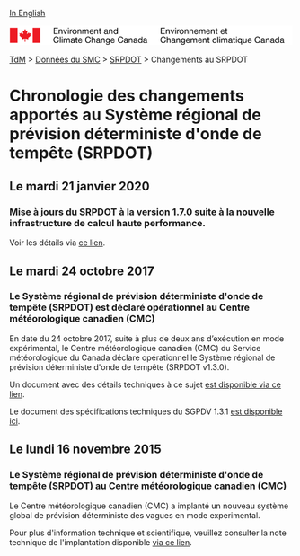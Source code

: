 [In English](changelog_rdsps_en.md)

![ECCC logo](../../img_eccc-logo.png)

[TdM](../../readme_fr.md) > [Données du SMC](../readme_fr.md) > [SRPDOT](readme_rdsps_fr.md) > Changements au SRPDOT

# Chronologie des changements apportés au Système régional de prévision déterministe d'onde de tempête (SRPDOT)

## Le mardi 21 janvier 2020

### Mise à jours du SRPDOT à la version 1.7.0 suite à la nouvelle infrastructure de calcul haute performance.

Voir les détails via [ce lien](../changelog_multisystems_fr.md).

## Le mardi 24 octobre 2017

### Le Système régional de prévision déterministe d'onde de tempête (SRPDOT) est déclaré opérationnel au Centre météorologique canadien (CMC)

En date du 24 octobre 2017, suite à plus de deux ans d’exécution en mode expérimental, le Centre météorologique canadien (CMC) du Service météorologique du Canada déclare opérationnel le Système régional de prévision déterministe d'onde de tempête (SRPDOT v1.3.0).

Un document avec des détails techniques à ce sujet [est disponible via ce lien](https://collaboration.cmc.ec.gc.ca/cmc/cmoi/product_guide/docs/lib/op_systems/doc_opchanges/technote_rdsps_1.6.0_f.pdf).

Le document des spécifications techniques du SGPDV 1.3.1 [est disponible ici](https://collaboration.cmc.ec.gc.ca/cmc/cmoi/product_guide/docs/tech_specifications/tech_specifications_RDSPS_1.6.0_f.pdf).


## Le lundi 16 novembre 2015

### Le Système régional de prévision déterministe d'onde de tempête (SRPDOT) au Centre météorologique canadien (CMC)

Le Centre météorologique canadien (CMC) a implanté un nouveau système global de prévision déterministe des vagues en mode experimental.

Pour plus d'information technique et scientifique, veuillez consulter la note technique de l'implantation disponible [via ce lien](https://collaboration.cmc.ec.gc.ca/cmc/cmoi/product_guide/docs/lib/op_systems/doc_opchanges/technote_rdsps_1.6.0_f.pdf).
